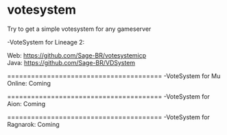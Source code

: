 # votesystem

Try to get a simple votesystem for any gameserver

-VoteSystem for Lineage 2:

Web: https://github.com/Sage-BR/votesystemicp  
Java: https://github.com/Sage-BR/VDSystem

=======================================
-VoteSystem for Mu Online: Coming

=======================================
-VoteSystem for Aion: Coming

=======================================
-VoteSystem for Ragnarok: Coming
